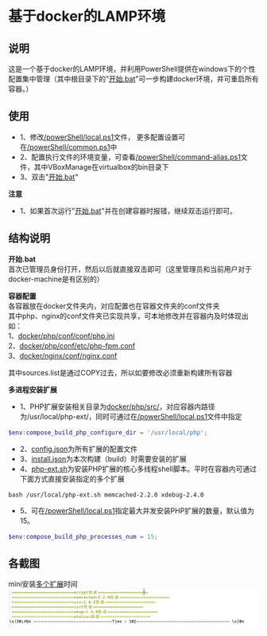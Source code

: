 # 基于docker的LAMP环境

## 说明
这是一个基于docker的LAMP环境，并利用PowerShell提供在windows下的个性配置集中管理（其中根目录下的"[开始.bat](https://github.com/aogg/docker_lamp/blob/master/%E5%BC%80%E5%A7%8B.bat)"可一步构建docker环境，并可重启所有容器。）



## 使用
- 1、修改[/powerShell/local.ps1](https://github.com/aogg/docker_lamp/blob/master/powerShell/local.ps1)文件，
更多配置设置可在[/powerShell/common.ps1](https://github.com/aogg/docker_lamp/blob/master/powerShell/common.ps1)中
- 2、配置执行文件的环境变量，可查看[/powerShell/command-alias.ps1](https://github.com/aogg/docker_lamp/blob/master/powerShell/command-alias.ps1)文件，其中VBoxManage在virtualbox的bin目录下
- 3、双击"[开始.bat](https://github.com/aogg/docker_lamp/blob/master/%E5%BC%80%E5%A7%8B.bat)"


**注意**
- 1、如果首次运行"[开始.bat](https://github.com/aogg/docker_lamp/blob/master/%E5%BC%80%E5%A7%8B.bat)"并在创建容器时报错，继续双击运行即可。


## 结构说明

**开始.bat**<br />
首次已管理员身份打开，然后以后就直接双击即可（这里管理员和当前用户对于docker-machine是有区别的）


**容器配置**<br />
各容器放在docker文件夹内，对应配置也在容器文件夹的conf文件夹<br />
其中php、nginx的conf文件夹已实现共享，可本地修改并在容器内及时体现出
如：<br />
1、[docker/php/conf/conf/php.ini](https://github.com/aogg/docker_lamp/blob/master/docker/php/conf/conf/php.ini)<br />
2、[docker/php/conf/etc/php-fpm.conf](https://github.com/aogg/docker_lamp/blob/master/docker/php/conf/etc/php-fpm.conf)<br />
3、[docker/nginx/conf/nginx.conf](https://github.com/aogg/docker_lamp/blob/master/docker/nginx/conf/nginx.conf)<br />

其中sources.list是通过COPY过去，所以如要修改必须重新构建所有容器



**多进程安装扩展**<br />
- 1、PHP扩展安装相关目录为[docker/php/src/](https://github.com/aogg/docker_lamp/tree/master/docker/php/src)，对应容器内路径为/usr/local/php-ext/，同时可通过在[/powerShell/local.ps1](https://github.com/aogg/docker_lamp/blob/master/powerShell/local.ps1)文件中指定
```powershell
$env:compose_build_php_configure_dir = '/usr/local/php';
```
- 2、[config.json](https://github.com/aogg/docker_lamp/tree/master/docker/php/src/config.json)为所有扩展的配置文件
- 3、[install.json](https://github.com/aogg/docker_lamp/tree/master/docker/php/src/install.json)为本次构建（build）时需要安装的扩展
- 4、[php-ext.sh](https://github.com/aogg/docker_lamp/tree/master/docker/php/src/php-ext.sh)为安装PHP扩展的核心多线程shell脚本。平时在容器内可通过下面方式直接安装指定的多个扩展
```shell 
bash /usr/local/php-ext.sh memcached-2.2.0 xdebug-2.4.0
```
- 5、可在[/powerShell/local.ps1](https://github.com/aogg/docker_lamp/blob/master/powerShell/local.ps1)指定最大并发安装PHP扩展的数量，默认值为15。
```powershell
$env:compose_build_php_processes_num = 15;
```





## 各截图

mini安装[多个扩展](https://github.com/aogg/docker_lamp/blob/a716e496d59bf408804cda1e10b970af387a62bf/docker/php/src/install.json)时间<br />
![github](https://raw.githubusercontent.com/aogg/image_repository/master/docker_lamp/mini%E5%AE%89%E8%A3%85%E6%89%A9%E5%B1%95%E6%97%B6%E9%97%B4.png "mini安装扩展时间")
<br />

